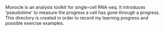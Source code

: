 Monocle is an analysis toolkit for single-cell RNA-seq. It introduces 'pseudotime' to measure the progress a cell has gone through a progress.
This directory is created in order to record my learning progress and possible exercise examples.
